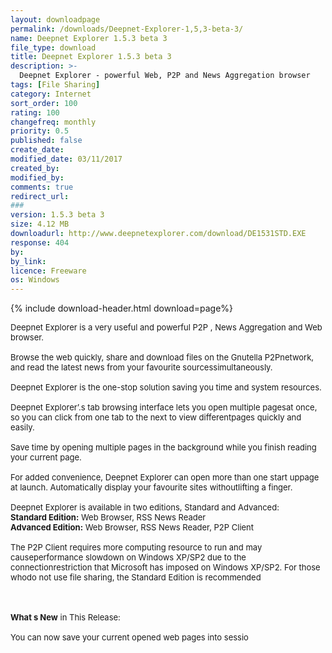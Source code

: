 ```yaml
---
layout: downloadpage
permalink: /downloads/Deepnet-Explorer-1,5,3-beta-3/
name: Deepnet Explorer 1.5.3 beta 3
file_type: download
title: Deepnet Explorer 1.5.3 beta 3
description: >-
  Deepnet Explorer - powerful Web, P2P and News Aggregation browser
tags: [File Sharing]
category: Internet
sort_order: 100
rating: 100
changefreq: monthly
priority: 0.5
published: false
create_date: 
modified_date: 03/11/2017
created_by: 
modified_by: 
comments: true
redirect_url: 
### 
version: 1.5.3 beta 3
size: 4.12 MB
downloadurl: http://www.deepnetexplorer.com/download/DE1531STD.EXE
response: 404
by: 
by_link: 
licence: Freeware
os: Windows
---
```


{% include download-header.html download=page%}

<p style="fix-download-text !important">
<p><font size="2">Deepnet Explorer is a very useful and powerful P2P , News Aggregation and Web browser.<br />
<br />
Browse the web quickly, share and download files on the Gnutella P2Pnetwork, and read the latest news from your favourite sourcessimultaneously.<br />
<br />
Deepnet Explorer is the one-stop solution saving you time and system resources.<br />
<br />
Deepnet Explorer’.s tab browsing interface lets you open multiple pagesat once, so you can click from one tab to the next to view differentpages quickly and easily. <br />
<br />
Save time by opening multiple pages in the background while you finish reading your current page.<br />
<br />
For added convenience, Deepnet Explorer can open more than one start uppage at launch. Automatically display your favourite sites withoutlifting a finger. <br />
<br />
Deepnet Explorer is available in two editions, Standard and Advanced:<br />
<strong>Standard Edition:</strong> Web Browser, RSS News Reader <br />
<strong>Advanced Edition:</strong> Web Browser, RSS News Reader, P2P Client <br />
<br />
The P2P Client requires more computing resource to run and may causeperformance slowdown on Windows XP/SP2 due to the connectionrestriction that Microsoft has imposed on Windows XP/SP2. For those whodo not use file sharing, the Standard Edition is recommended <!-- google_ad_section_end --></font></p>
<div class="celltext_big"><br />
<br />
<font size="2"><strong>What s New</strong> in This Release:<br />
<br />
You can now save your current opened web pages into sessio</font></div></p>
